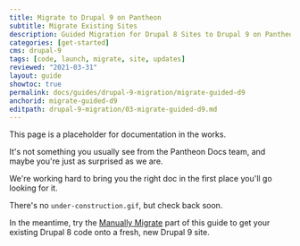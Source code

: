 ```yaml
---
title: Migrate to Drupal 9 on Pantheon
subtitle: Migrate Existing Sites
description: Guided Migration for Drupal 8 Sites to Drupal 9 on Pantheon
categories: [get-started]
cms: drupal-9
tags: [code, launch, migrate, site, updates]
reviewed: "2021-03-31"
layout: guide
showtoc: true
permalink: docs/guides/drupal-9-migration/migrate-guided-d9
anchorid: migrate-guided-d9
editpath: drupal-9-migration/03-migrate-guided-d9.md
---
```


This page is a placeholder for documentation in the works.

It's not something you usually see from the Pantheon Docs team, and maybe you're just as surprised as we are.

We're working hard to bring you the right doc in the first place you'll go looking for it.

There's no `under-construction.gif`, but check back soon.

In the meantime, try the [Manually Migrate](/guides/migrate-manual-d9) part of this guide to get your existing Drupal 8 code onto a fresh, new Drupal 9 site.

<!-- Checking out our comments too? Alright!

This overview outlines the steps perform a guided, in-place upgrade of an existing Pantheon-hosted Drupal 8 site to Drupal 9 using the Pantheon Dashboard.

## Will This Guide Work for Your Site?

<Partial file="drupal-9/upgrade-site-requirements.md" />

Review the site, then proceed to launch using the [Pantheon Relauch](/relaunch) documentation.
-->
